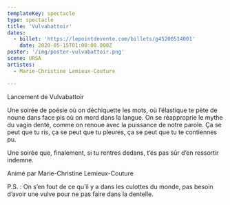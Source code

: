 ```yaml
---
templateKey: spectacle
type: spectacle
title: 'Vulvabattoir'
dates: 
  - billet: 'https://lepointdevente.com/billets/g45200514001'
    date: 2020-05-15T01:00:00.000Z
poster: '/img/poster-vulvabattoir.png'
scene: URSA
artistes:
  - Marie-Christine Lemieux-Couture

---
```

Lancement de Vulvabattoir

Une soirée de poésie où on déchiquette les mots, où l’élastique te pète de noune dans face pis où on mord dans la langue. On se réapproprie le mythe du vagin denté, comme on renoue avec la puissance de notre parole. Ça se peut que tu ris, ça se peut que tu pleures, ça se peut que tu te contiennes pu.

Une soirée que, finalement, si tu rentres dedans, t’es pas sûr d’en ressortir indemne. 

Animé par Marie-Christine Lemieux-Couture

P.S. : On s’en fout de ce qu’il y a dans les culottes du monde, pas besoin d’avoir une vulve pour ne pas faire dans la dentelle.
